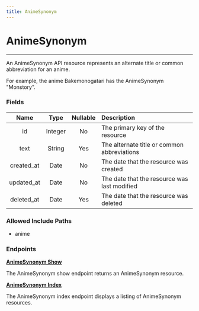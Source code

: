 ```yaml
---
title: AnimeSynonym
---
```


# AnimeSynonym

---

An AnimeSynonym API resource represents an alternate title or common abbreviation for an anime.

For example, the anime Bakemonogatari has the AnimeSynonym "Monstory".

### Fields

|    Name    |  Type   | Nullable | Description                                  |
| :--------: | :-----: | :------: | :------------------------------------------- |
| id         | Integer | No       | The primary key of the resource              |
| text       | String  | Yes      | The alternate title or common abbreviations  |
| created_at | Date    | No       | The date that the resource was created       |
| updated_at | Date    | No       | The date that the resource was last modified |
| deleted_at | Date    | Yes      | The date that the resource was deleted       |

### Allowed Include Paths

* anime

### Endpoints

**[AnimeSynonym Show](/animesynonym/show/)**

The AnimeSynonym show endpoint returns an AnimeSynonym resource.

**[AnimeSynonym Index](/animesynonym/index/)**

The AnimeSynonym index endpoint displays a listing of AnimeSynonym resources.
